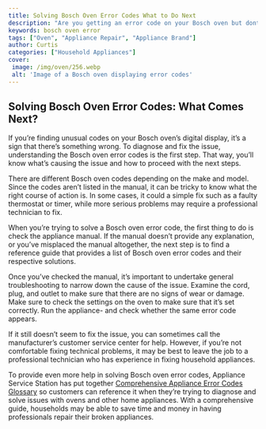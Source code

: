 ```yaml
---
title: Solving Bosch Oven Error Codes What to Do Next
description: "Are you getting an error code on your Bosch oven but dont know what to do next In this blog post we show you how to troubleshoot and resolve Bosch oven error codes"
keywords: bosch oven error
tags: ["Oven", "Appliance Repair", "Appliance Brand"]
author: Curtis
categories: ["Household Appliances"]
cover: 
 image: /img/oven/256.webp
 alt: 'Image of a Bosch oven displaying error codes'
---
```

## Solving Bosch Oven Error Codes: What Comes Next?
If you’re finding unusual codes on your Bosch oven’s digital display, it’s a sign that there’s something wrong. To diagnose and fix the issue, understanding the Bosch oven error codes is the first step. That way, you’ll know what’s causing the issue and how to proceed with the next steps. 

There are different Bosch oven codes depending on the make and model. Since the codes aren’t listed in the manual, it can be tricky to know what the right course of action is. In some cases, it could a simple fix such as a faulty thermostat or timer, while more serious problems may require a professional technician to fix. 

When you’re trying to solve a Bosch oven error code, the first thing to do is check the appliance manual. If the manual doesn’t provide any explanation, or you’ve misplaced the manual altogether, the next step is to find a reference guide that provides a list of Bosch oven error codes and their respective solutions. 

Once you’ve checked the manual, it’s important to undertake general troubleshooting to narrow down the cause of the issue. Examine the cord, plug, and outlet to make sure that there are no signs of wear or damage. Make sure to check the settings on the oven to make sure that it’s set correctly. Run the appliance- and check whether the same error code appears. 

If it still doesn’t seem to fix the issue, you can sometimes call the manufacturer’s customer service center for help. However, if you’re not comfortable fixing technical problems, it may be best to leave the job to a professional technician who has experience in fixing household appliances. 

To provide even more help in solving Bosch oven error codes, Appliance Service Station has put together [Comprehensive Appliance Error Codes Glossary](./error-codes/) so customers can reference it when they’re trying to diagnose and solve issues with ovens and other home appliances. With a comprehensive guide, households may be able to save time and money in having professionals repair their broken appliances.
